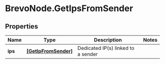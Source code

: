 # BrevoNode.GetIpsFromSender

## Properties
Name | Type | Description | Notes
------------ | ------------- | ------------- | -------------
**ips** | [**[GetIpFromSender]**](GetIpFromSender.md) | Dedicated IP(s) linked to a sender | 


